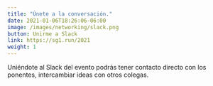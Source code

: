 ```yaml
---
title: "Únete a la conversación."
date: 2021-01-06T18:26:06-06:00
image: /images/networking/slack.png
button: Unirme a Slack
link: https://sg1.run/2021
weight: 1
---
```


Uniéndote al Slack del evento podrás tener contacto directo con los ponentes, intercambiar ideas con otros colegas.